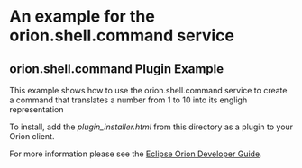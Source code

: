 An example for the orion.shell.command service
===

## orion.shell.command Plugin Example

This example shows how to use the orion.shell.command service to create a command that translates a number from 1 to 10 into its engligh representation

To install, add the _plugin_installer.html_ from this directory as a plugin to your Orion client.

For more information please see the [Eclipse Orion Developer Guide](http://wiki.eclipse.org/Orion/Documentation/Developer_Guide/Plugging_into_the_shell#orion.shell.command).